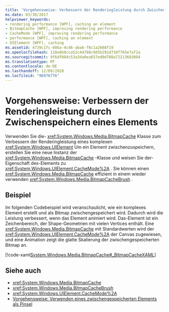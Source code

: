 ```yaml
---
title: 'Vorgehensweise: Verbessern der Renderingleistung durch Zwischenspeichern eines Elements'
ms.date: 03/30/2017
helpviewer_keywords:
- rendering performance [WPF], caching an element
- BitmapCache [WPF], improving rendering performance
- CacheMode [WPF], improving rendering performance
- performance [WPF], caching an element
- UIElement [WPF], caching
ms.assetid: 4739c1fc-60ba-4c46-aba6-f6c1a2688f19
ms.openlocfilehash: 118e8b0cca52c44788c9d5b291d710f765e7af2a
ms.sourcegitcommit: 9f6df084c53a3da0ea657ed0d708a72213683084
ms.translationtype: MT
ms.contentlocale: de-DE
ms.lasthandoff: 12/09/2020
ms.locfileid: "96976776"
---
```

# <a name="how-to-improve-rendering-performance-by-caching-an-element"></a>Vorgehensweise: Verbessern der Renderingleistung durch Zwischenspeichern eines Elements
Verwenden Sie die- <xref:System.Windows.Media.BitmapCache> Klasse zum Verbessern der Renderingleistung eines komplexen <xref:System.Windows.UIElement> Um ein Element zwischenzuspeichern, erstellen Sie eine neue Instanz der <xref:System.Windows.Media.BitmapCache> -Klasse und weisen Sie der-Eigenschaft des-Elements zu <xref:System.Windows.UIElement.CacheMode%2A> . Sie können einen <xref:System.Windows.Media.BitmapCache> effizient in einem wieder verwenden <xref:System.Windows.Media.BitmapCacheBrush> .  
  
## <a name="example"></a>Beispiel  
 Im folgenden Codebeispiel wird veranschaulicht, wie ein komplexes Element erstellt und als Bitmap zwischengespeichert wird. Dadurch wird die Leistung verbessert, wenn das Element animiert wird. Das-Element ist ein Zeichenbereich, der Shape-Geometrien mit vielen Vertices enthält. Eine <xref:System.Windows.Media.BitmapCache> mit Standardwerten wird der <xref:System.Windows.UIElement.CacheMode%2A> der Canvas zugewiesen, und eine Animation zeigt die glatte Skalierung der zwischengespeicherten Bitmap an.  
  
 [!code-xaml[System.Windows.Media.BitmapCache#_BitmapCacheXAML](~/samples/snippets/csharp/VS_Snippets_Wpf/system.windows.media.bitmapcache/cs/window1.xaml#_bitmapcachexaml)]  
  
## <a name="see-also"></a>Siehe auch

- <xref:System.Windows.Media.BitmapCache>
- <xref:System.Windows.Media.BitmapCacheBrush>
- <xref:System.Windows.UIElement.CacheMode%2A>
- [Vorgehensweise: Verwenden eines zwischengespeicherten Elements als Pinsel](how-to-use-a-cached-element-as-a-brush.md)
